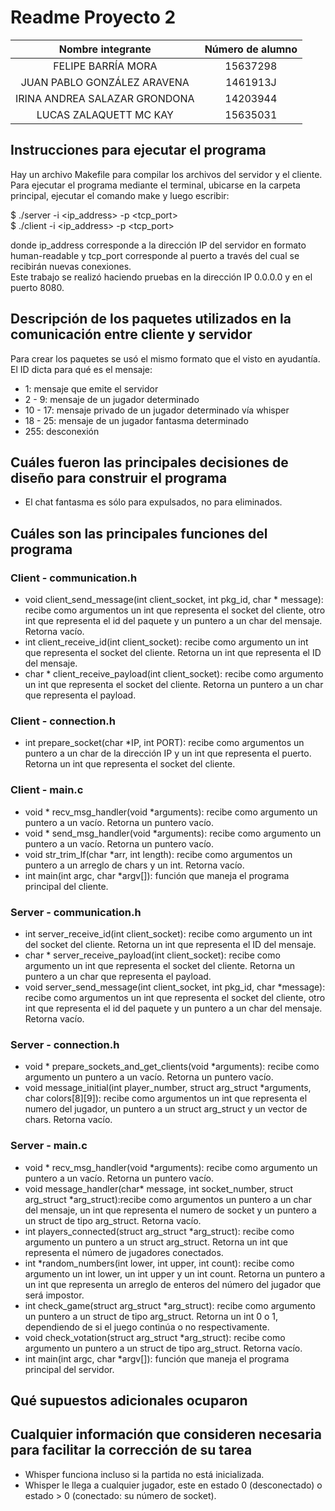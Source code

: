 # Readme Proyecto 2

|       Nombre integrante       | Número de alumno |
| :---------------------------: | :--------------: |
|      FELIPE BARRÍA MORA       |     15637298     |
|  JUAN PABLO GONZÁLEZ ARAVENA  |     1461913J     |
| IRINA ANDREA SALAZAR GRONDONA |     14203944     |
|    LUCAS ZALAQUETT MC KAY     |     15635031     |


## Instrucciones para ejecutar el programa
Hay un archivo Makefile para compilar los archivos del servidor y el cliente. Para ejecutar el programa mediante el terminal, ubicarse en la carpeta principal, ejecutar el comando make y luego escribir:  

$ ./server -i <ip_address> -p <tcp_port>  
$ ./client -i <ip_address> -p <tcp_port>  

donde ip_address corresponde a la dirección IP del servidor en formato human-readable y tcp_port corresponde al puerto a través del cual se recibirán nuevas conexiones.  
Este trabajo se realizó haciendo pruebas en la dirección IP 0.0.0.0 y en el puerto 8080.


## Descripción de los paquetes utilizados en la comunicación entre cliente y servidor
Para crear los paquetes se usó el mismo formato que el visto en ayudantía. El ID dicta para qué es el mensaje:
- 1: mensaje que emite el servidor
- 2 - 9: mensaje de un jugador determinado
- 10 - 17: mensaje privado de un jugador determinado vía whisper
- 18 - 25: mensaje de un jugador fantasma determinado
- 255: desconexión

## Cuáles fueron las principales decisiones de diseño para construir el programa
- El chat fantasma es sólo para expulsados, no para eliminados.

## Cuáles son las principales funciones del programa
### Client - communication.h
- void client_send_message(int client_socket, int pkg_id, char * message): recibe como argumentos un int que representa el socket del cliente, otro int que representa el id del paquete y un puntero a un char del mensaje. Retorna vacío.  
- int client_receive_id(int client_socket): recibe como argumento un int que representa el socket del cliente. Retorna un int que representa el ID del mensaje.  
- char * client_receive_payload(int client_socket): recibe como argumento un int que representa el socket del cliente. Retorna un puntero a un char que representa el payload.  

### Client - connection.h
- int prepare_socket(char *IP, int PORT): recibe como argumentos un puntero a un char de la dirección IP y un int que representa el puerto. Retorna un int que representa el socket del cliente.  

### Client - main.c
- void * recv_msg_handler(void *arguments): recibe como argumento un puntero a un vacío. Retorna un puntero vacío.   
- void * send_msg_handler(void *arguments): recibe como argumento un puntero a un vacío. Retorna un puntero vacío.   
- void str_trim_lf(char *arr, int length): recibe como argumentos un puntero a un arreglo de chars y un int. Retorna vacío.  
- int main(int argc, char *argv[]): función que maneja el programa principal del cliente.  

### Server - communication.h
- int server_receive_id(int client_socket): recibe como argumento un int del socket del cliente. Retorna un int que representa el ID del mensaje.  
- char * server_receive_payload(int client_socket): recibe como argumento un int que representa el socket del cliente. Retorna un puntero a un char que representa el payload.  
- void server_send_message(int client_socket, int pkg_id, char *message): recibe como argumentos un int que representa el socket del cliente, otro int que representa el id del paquete y un puntero a un char del mensaje. Retorna vacío.  

### Server - connection.h
- void * prepare_sockets_and_get_clients(void *arguments): recibe como argumento un puntero a un vacío. Retorna un puntero vacío.  
- void message_initial(int player_number, struct arg_struct *arguments, char colors[8][9]): recibe como argumentos un int que representa el numero del jugador, un puntero a un struct arg_struct y un vector de chars. Retorna vacío.  

### Server - main.c
- void * recv_msg_handler(void *arguments): recibe como argumento un puntero a un vacío. Retorna un puntero vacío.
- void message_handler(char* message, int socket_number, struct arg_struct *arg_struct):recibe como argumentos un puntero a un char del mensaje, un int que representa el numero de socket y un puntero a un struct de tipo arg_struct. Retorna vacío.  
- int players_connected(struct arg_struct *arg_struct): recibe como argumento un puntero a un struct arg_struct. Retorna un int que representa el número de jugadores conectados.  
- int *random_numbers(int lower, int upper, int count): recibe como argumento un int lower, un int upper y un int count. Retorna un puntero a un int que representa un arreglo de enteros del número del jugador que será impostor.  
- int check_game(struct arg_struct *arg_struct): recibe como argumento un puntero a un struct de tipo arg_struct. Retorna un int 0 o 1, dependiendo de si el juego continúa o no respectivamente.  
- void check_votation(struct arg_struct *arg_struct): recibe como argumento un puntero a un struct de tipo arg_struct. Retorna vacío.  
- int main(int argc, char *argv[]): función que maneja el programa principal del servidor.  

## Qué supuestos adicionales ocuparon

## Cualquier información que consideren necesaria para facilitar la corrección de su tarea
- Whisper funciona incluso si la partida no está inicializada.
- Whisper le llega a cualquier jugador, este en estado 0 (desconectado) o estado > 0 (conectado: su número de socket).
